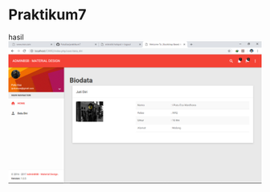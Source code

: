 # Praktikum7

hasil
![alt text](https://github.com/PutuEsa/Praktikum7/blob/master/ss/Screenshot%20(108).png)
